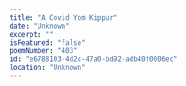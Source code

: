 ```yaml
---
title: "A Covid Yom Kippur"
date: "Unknown"
excerpt: ""
isFeatured: "false"
poemNumber: "403"
id: "e6788103-4d2c-47a0-bd92-adb40f0006ec"
location: "Unknown"
---
```

